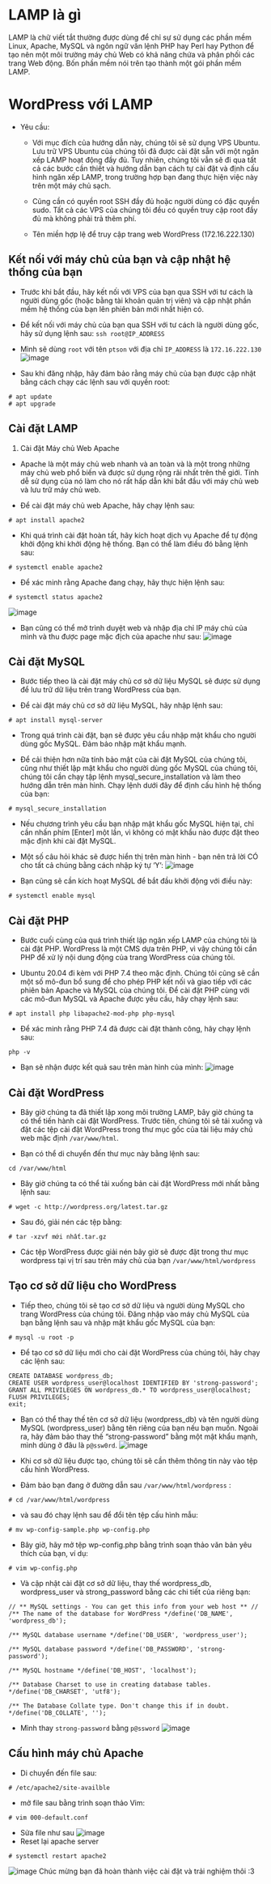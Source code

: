 # LAMP là gì
 LAMP là chữ viết tắt thường được dùng để chỉ sự sử dụng các phần mềm Linux, Apache, MySQL và ngôn ngữ văn lệnh PHP hay Perl hay Python để tạo nên một môi trường máy chủ Web có khả năng chứa và phân phối các trang Web động. Bốn phần mềm nói trên tạo thành một gói phần mềm LAMP.
 # WordPress với LAMP
 * Yêu cầu:

   * Với mục đích của hướng dẫn này, chúng tôi sẽ sử dụng VPS Ubuntu. Lưu trữ VPS Ubuntu của chúng tôi đã được cài đặt sẵn với một ngăn xếp LAMP hoạt động đầy đủ. Tuy nhiên, chúng tôi vẫn sẽ đi qua tất cả các bước cần thiết và hướng dẫn bạn cách tự cài đặt và định cấu hình ngăn xếp LAMP, trong trường hợp bạn đang thực hiện việc này trên một máy chủ sạch.

    * Cũng cần có quyền root SSH đầy đủ hoặc người dùng có đặc quyền sudo. Tất cả các VPS của chúng tôi đều có quyền truy cập root đầy đủ mà không phải trả thêm phí.

    * Tên miền hợp lệ để truy cập trang web WordPress (172.16.222.130)
## Kết nối với máy chủ của bạn và cập nhật hệ thống của bạn
* Trước khi bắt đầu, hãy kết nối với VPS của bạn qua SSH với tư cách là người dùng gốc (hoặc bằng tài khoản quản trị viên) và cập nhật phần mềm hệ thống của bạn lên phiên bản mới nhất hiện có.

* Để kết nối với máy chủ của bạn qua SSH với tư cách là người dùng gốc, hãy sử dụng lệnh sau:
```ssh root@IP_ADDRESS ```
* Mình sẽ dùng `root` với tên `ptson` với địa chỉ `IP_ADDRESS` là `172.16.222.130`
![image](https://user-images.githubusercontent.com/91528234/196365577-8f1470b8-ce85-4e0b-a39a-2e1ed35602a8.png)

* Sau khi đăng nhập, hãy đảm bảo rằng máy chủ của bạn được cập nhật bằng cách chạy các lệnh sau với quyền root:
``` 
# apt update
# apt upgrade 
```
## Cài đặt LAMP
1. Cài đặt Máy chủ Web Apache

* Apache là một máy chủ web nhanh và an toàn và là một trong những máy chủ web phổ biến và được sử dụng rộng rãi nhất trên thế giới. Tính dễ sử dụng của nó làm cho nó rất hấp dẫn khi bắt đầu với máy chủ web và lưu trữ máy chủ web.

* Để cài đặt máy chủ web Apache, hãy chạy lệnh sau:
```
# apt install apache2
```
* Khi quá trình cài đặt hoàn tất, hãy kích hoạt dịch vụ Apache để tự động khởi động khi khởi động hệ thống. Bạn có thể làm điều đó bằng lệnh sau:
```
# systemctl enable apache2
```
* Để xác minh rằng Apache đang chạy, hãy thực hiện lệnh sau:
```
# systemctl status apache2
```
![image](https://user-images.githubusercontent.com/91528234/196366489-10b00c41-46b9-4b76-89e7-0324ef941903.png)
* Bạn cũng có thể mở trình duyệt web và nhập địa chỉ IP máy chủ của mình và thu được page mặc địch của apache như sau:
![image](https://user-images.githubusercontent.com/91528234/196366835-b582859b-8687-41bd-81d3-a7e5a3c60fbb.png)
## Cài đặt MySQL 
* Bước tiếp theo là cài đặt máy chủ cơ sở dữ liệu MySQL sẽ được sử dụng để lưu trữ dữ liệu trên trang WordPress của bạn.

* Để cài đặt máy chủ cơ sở dữ liệu MySQL, hãy nhập lệnh sau:
```
# apt install mysql-server
```
* Trong quá trình cài đặt, bạn sẽ được yêu cầu nhập mật khẩu cho người dùng gốc MySQL. Đảm bảo nhập mật khẩu mạnh.

* Để cải thiện hơn nữa tính bảo mật của cài đặt MySQL của chúng tôi, cũng như thiết lập mật khẩu cho người dùng gốc MySQL của chúng tôi, chúng tôi cần chạy tập lệnh mysql_secure_installation và làm theo hướng dẫn trên màn hình. Chạy lệnh dưới đây để định cấu hình hệ thống của bạn:
```
# mysql_secure_installation
```
* Nếu chương trình yêu cầu bạn nhập mật khẩu gốc MySQL hiện tại, chỉ cần nhấn phím [Enter] một lần, vì không có mật khẩu nào được đặt theo mặc định khi cài đặt MySQL.

* Một số câu hỏi khác sẽ được hiển thị trên màn hình - bạn nên trả lời CÓ cho tất cả chúng bằng cách nhập ký tự ‘Y’:
![image](https://user-images.githubusercontent.com/91528234/196368110-2d06b199-d453-4b61-9f12-eb2277cda27f.png)
* Bạn cũng sẽ cần kích hoạt MySQL để bắt đầu khởi động với điều này:
```
# systemctl enable mysql
```
## Cài đặt PHP
* Bước cuối cùng của quá trình thiết lập ngăn xếp LAMP của chúng tôi là cài đặt PHP. WordPress là một CMS dựa trên PHP, vì vậy chúng tôi cần PHP để xử lý nội dung động của trang WordPress của chúng tôi.

* Ubuntu 20.04 đi kèm với PHP 7.4 theo mặc định. Chúng tôi cũng sẽ cần một số mô-đun bổ sung để cho phép PHP kết nối và giao tiếp với các phiên bản Apache và MySQL của chúng tôi. Để cài đặt PHP cùng với các mô-đun MySQL và Apache được yêu cầu, hãy chạy lệnh sau:
```
# apt install php libapache2-mod-php php-mysql
```
* Để xác minh rằng PHP 7.4 đã được cài đặt thành công, hãy chạy lệnh sau:
```
php -v
```
* Bạn sẽ nhận được kết quả sau trên màn hình của mình:
![image](https://user-images.githubusercontent.com/91528234/196369617-4aeb2061-479e-45b4-ad67-f2744bb57e58.png)
## Cài đặt WordPress

* Bây giờ chúng ta đã thiết lập xong môi trường LAMP, bây giờ chúng ta có thể tiến hành cài đặt WordPress. Trước tiên, chúng tôi sẽ tải xuống và đặt các tệp cài đặt WordPress trong thư mục gốc của tài liệu máy chủ web mặc định `/var/www/html`.

* Bạn có thể di chuyển đến thư mục này bằng lệnh sau:
```
cd /var/www/html
```
* Bây giờ chúng ta có thể tải xuống bản cài đặt WordPress mới nhất bằng lệnh sau:

```
# wget -c http://wordpress.org/latest.tar.gz
```
* Sau đó, giải nén các tệp bằng:
```
# tar -xzvf mới nhất.tar.gz
```
* Các tệp WordPress được giải nén bây giờ sẽ được đặt trong thư mục wordpress tại vị trí sau trên máy chủ của bạn `/var/www/html/wordpress`

## Tạo cơ sở dữ liệu cho WordPress
* Tiếp theo, chúng tôi sẽ tạo cơ sở dữ liệu và người dùng MySQL cho trang WordPress của chúng tôi. Đăng nhập vào máy chủ MySQL của bạn bằng lệnh sau và nhập mật khẩu gốc MySQL của bạn:
```
# mysql -u root -p
```
* Để tạo cơ sở dữ liệu mới cho cài đặt WordPress của chúng tôi, hãy chạy các lệnh sau:
```
CREATE DATABASE wordpress_db;
CREATE USER wordpress_user@localhost IDENTIFIED BY 'strong-password';
GRANT ALL PRIVILEGES ON wordpress_db.* TO wordpress_user@localhost;
FLUSH PRIVILEGES;
exit;
```
* Bạn có thể thay thế tên cơ sở dữ liệu (wordpress_db) và tên người dùng MySQL (wordpress_user) bằng tên riêng của bạn nếu bạn muốn. Ngoài ra, hãy đảm bảo thay thế “strong-password” bằng một mật khẩu mạnh, mình dùng ở đâu là `p@ssw0rd`.
![image](https://user-images.githubusercontent.com/91528234/196373447-fc96b50a-ed3c-442e-a1c0-9f6f5835d6f3.png)


* Khi cơ sở dữ liệu được tạo, chúng tôi sẽ cần thêm thông tin này vào tệp cấu hình WordPress.
* Đảm bảo bạn đang ở đường dẫn sau `/var/www/html/wordpress` :
```
# cd /var/www/html/wordpress
```
* và sau đó chạy lệnh sau để đổi tên tệp cấu hình mẫu:
```
# mv wp-config-sample.php wp-config.php
```
* Bây giờ, hãy mở tệp wp-config.php bằng trình soạn thảo văn bản yêu thích của bạn, ví dụ:
```
# vim wp-config.php
```
* Và cập nhật cài đặt cơ sở dữ liệu, thay thế wordpress_db, wordpress_user và strong_password bằng các chi tiết của riêng bạn:
```
// ** MySQL settings - You can get this info from your web host ** //
/** The name of the database for WordPress */define('DB_NAME', 'wordpress_db');

/** MySQL database username */define('DB_USER', 'wordpress_user');

/** MySQL database password */define('DB_PASSWORD', 'strong-password');

/** MySQL hostname */define('DB_HOST', 'localhost');

/** Database Charset to use in creating database tables. */define('DB_CHARSET', 'utf8');

/** The Database Collate type. Don't change this if in doubt. */define('DB_COLLATE', '');
```
* Mình thay `strong-password` bằng `p@ssword`
![image](https://user-images.githubusercontent.com/91528234/196385521-30ead2cd-d59b-491c-a977-0f93525cdd43.png)

## Cấu hình máy chủ Apache


* Di chuyển đến file sau:
```
# /etc/apache2/site-availble
```
* mở file sau bằng trình soạn thảo Vim:
```
# vim 000-default.conf 
```
* Sửa file như sau
![image](https://user-images.githubusercontent.com/91528234/196387312-d500116d-79ae-4af2-ab3d-d990b1a31475.png)
* Reset lại apache server
```
# systemctl restart apache2
```

![image](https://user-images.githubusercontent.com/91528234/196387489-fedea10c-d29c-49b9-9928-a5cb16cd8805.png)
Chúc mừng bạn đã hoàn thành việc cài đặt và trải nghiệm thôi :3



